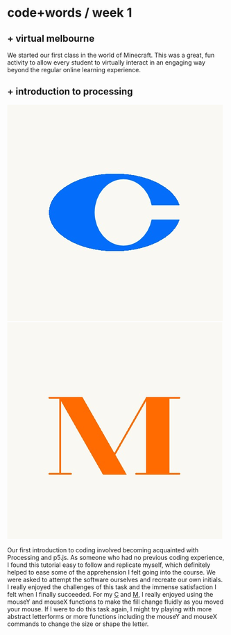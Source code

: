 # code+words / week 1 

## + virtual melbourne

We started our first class in the world of Minecraft. This was a great, fun activity to allow every student to virtually interact in an engaging way beyond the regular online learning experience.

## + introduction to processing

<img src="letterc.jpg">
<img src="letterm.jpg">

Our first introduction to coding involved becoming acquainted with Processing and p5.js. As someone who had no previous coding experience, I found this tutorial easy to follow and replicate myself, which definitely helped to ease some of the apprehension I felt going into the course. We were asked to attempt the software ourselves and recreate our own initials. I really enjoyed the challenges of this task and the immense satisfaction I felt when I finally succeeded. For my [C](https://celiamance.github.io/codewords/SKO/WEEK1/letter_C) and [M](https://celiamance.github.io/codewords/SKO/WEEK1/letter_M), I really enjoyed using the mouseY and mouseX functions to make the fill change fluidly as you moved your mouse. If I were to do this task again, I might try playing with more abstract letterforms or more functions including the mouseY and mouseX commands to change the size or shape the letter.

